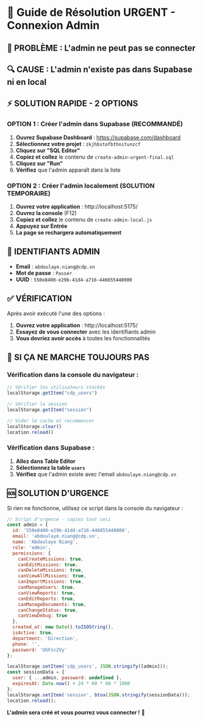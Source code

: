 # 🚨 Guide de Résolution URGENT - Connexion Admin

## 🚨 **PROBLÈME :** L'admin ne peut pas se connecter

## 🔍 **CAUSE :** L'admin n'existe pas dans Supabase ni en local

## ⚡ **SOLUTION RAPIDE - 2 OPTIONS**

### **OPTION 1 : Créer l'admin dans Supabase (RECOMMANDÉ)**

1. **Ouvrez Supabase Dashboard** : https://supabase.com/dashboard
2. **Sélectionnez votre projet** : `zkjhbstofbthnitunzcf`
3. **Cliquez sur "SQL Editor"**
4. **Copiez et collez** le contenu de `create-admin-urgent-final.sql`
5. **Cliquez sur "Run"**
6. **Vérifiez** que l'admin apparaît dans la liste

### **OPTION 2 : Créer l'admin localement (SOLUTION TEMPORAIRE)**

1. **Ouvrez votre application** : http://localhost:5175/
2. **Ouvrez la console** (F12)
3. **Copiez et collez** le contenu de `create-admin-local.js`
4. **Appuyez sur Entrée**
5. **La page se rechargera automatiquement**

## 🎯 **IDENTIFIANTS ADMIN**

- **Email** : `abdoulaye.niang@cdp.sn`
- **Mot de passe** : `Passer`
- **UUID** : `550e8400-e29b-41d4-a716-446655440000`

## ✅ **VÉRIFICATION**

Après avoir exécuté l'une des options :

1. **Ouvrez votre application** : http://localhost:5175/
2. **Essayez de vous connecter** avec les identifiants admin
3. **Vous devriez avoir accès** à toutes les fonctionnalités

## 🔧 **SI ÇA NE MARCHE TOUJOURS PAS**

### **Vérification dans la console du navigateur :**
```javascript
// Vérifier les utilisateurs stockés
localStorage.getItem("cdp_users")

// Vérifier la session
localStorage.getItem("session")

// Vider le cache et recommencer
localStorage.clear()
location.reload()
```

### **Vérification dans Supabase :**
1. **Allez dans Table Editor**
2. **Sélectionnez la table `users`**
3. **Vérifiez** que l'admin existe avec l'email `abdoulaye.niang@cdp.sn`

## 🆘 **SOLUTION D'URGENCE**

Si rien ne fonctionne, utilisez ce script dans la console du navigateur :

```javascript
// Script d'urgence - copiez tout ceci
const admin = {
  id: '550e8400-e29b-41d4-a716-446655440000',
  email: 'abdoulaye.niang@cdp.sn',
  name: 'Abdoulaye Niang',
  role: 'admin',
  permissions: {
    canCreateMissions: true,
    canEditMissions: true,
    canDeleteMissions: true,
    canViewAllMissions: true,
    canImportMissions: true,
    canManageUsers: true,
    canViewReports: true,
    canEditReports: true,
    canManageDocuments: true,
    canChangeStatus: true,
    canViewDebug: true
  },
  created_at: new Date().toISOString(),
  isActive: true,
  department: 'Direction',
  phone: '',
  password: 'UGFzc2Vy'
};

localStorage.setItem('cdp_users', JSON.stringify([admin]));
const sessionData = {
  user: { ...admin, password: undefined },
  expiresAt: Date.now() + 24 * 60 * 60 * 1000
};
localStorage.setItem('session', btoa(JSON.stringify(sessionData)));
location.reload();
```

**L'admin sera créé et vous pourrez vous connecter !** 🎉

